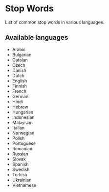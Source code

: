 Stop Words
==========

List of common stop words in various languages.



Available languages
-------------------
* Arabic
* Bulgarian
* Catalan
* Czech
* Danish
* Dutch
* English
* Finnish
* French
* German
* Hindi
* Hebrew
* Hungarian
* Indonesian
* Malaysian
* Italian
* Norwegian
* Polish
* Portuguese
* Romanian
* Russian
* Slovak
* Spanish
* Swedish
* Turkish
* Ukrainian
* Vietnamese


